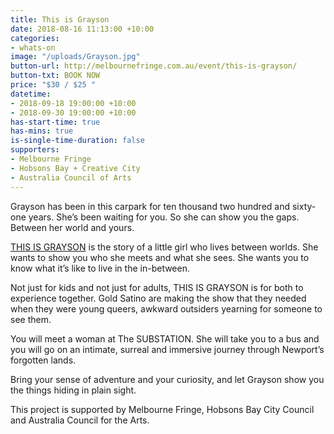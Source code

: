 ```yaml
---
title: This is Grayson
date: 2018-08-16 11:13:00 +10:00
categories:
- whats-on
image: "/uploads/Grayson.jpg"
button-url: http://melbournefringe.com.au/event/this-is-grayson/
button-txt: BOOK NOW
price: "$30 / $25 "
datetime:
- 2018-09-18 19:00:00 +10:00
- 2018-09-30 19:00:00 +10:00
has-start-time: true
has-mins: true
is-single-time-duration: false
supporters:
- Melbourne Fringe
- Hobsons Bay + Creative City
- Australia Council of Arts
---
```


Grayson has been in this carpark for ten thousand two hundred and sixty-one years. She’s been waiting for you. So she can show you the gaps. Between her world and yours.

[THIS IS GRAYSON](http://melbournefringe.com.au/event/this-is-grayson/) is the story of a little girl who lives between worlds. She wants to show you who she meets and what she sees. She wants you to know what it’s like to live in the in-between.

Not just for kids and not just for adults, THIS IS GRAYSON is for both to experience together. Gold Satino are making the show that they needed when they were young queers, awkward outsiders yearning for someone to see them.

You will meet a woman at The SUBSTATION. She will take you to a bus and you will go on an intimate, surreal and immersive journey through Newport’s forgotten lands.

Bring your sense of adventure and your curiosity, and let Grayson show you the things hiding in plain sight.

This project is supported by Melbourne Fringe, Hobsons Bay City Council and Australia Council for the Arts.